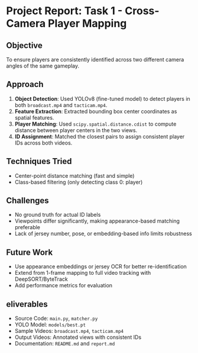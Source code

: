 # Project Report: Task 1 - Cross-Camera Player Mapping

## Objective

To ensure players are consistently identified across two different camera angles of the same gameplay.

## Approach

1. **Object Detection**: Used YOLOv8 (fine-tuned model) to detect players in both `broadcast.mp4` and `tacticam.mp4`.
2. **Feature Extraction**: Extracted bounding box center coordinates as spatial features.
3. **Player Matching**: Used `scipy.spatial.distance.cdist` to compute distance between player centers in the two views.
4. **ID Assignment**: Matched the closest pairs to assign consistent player IDs across both videos.

## Techniques Tried

* Center-point distance matching (fast and simple)
* Class-based filtering (only detecting class 0: player)

## Challenges

* No ground truth for actual ID labels
* Viewpoints differ significantly, making appearance-based matching preferable
* Lack of jersey number, pose, or embedding-based info limits robustness

## Future Work

* Use appearance embeddings or jersey OCR for better re-identification
* Extend from 1-frame mapping to full video tracking with DeepSORT/ByteTrack
* Add performance metrics for evaluation

## eliverables

* Source Code: `main.py`, `matcher.py`
* YOLO Model: `models/best.pt`
* Sample Videos: `broadcast.mp4`, `tacticam.mp4`
* Output Videos: Annotated views with consistent IDs
* Documentation: `README.md` and `report.md`
